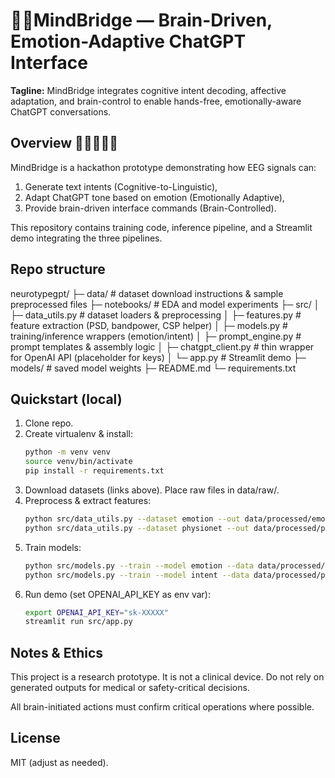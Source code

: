 # 🧠🧠MindBridge — Brain-Driven, Emotion-Adaptive ChatGPT Interface 

**Tagline:** MindBridge integrates cognitive intent decoding, affective adaptation, and brain-control to enable hands-free, emotionally-aware ChatGPT conversations.

## Overview 🤖🧠🇦🇮👾
MindBridge is a hackathon prototype demonstrating how EEG signals can:
1. Generate text intents (Cognitive-to-Linguistic),
2. Adapt ChatGPT tone based on emotion (Emotionally Adaptive),
3. Provide brain-driven interface commands (Brain-Controlled).

This repository contains training code, inference pipeline, and a Streamlit demo integrating the three pipelines.
## Repo structure
neurotypegpt/
├─ data/ # dataset download instructions & sample preprocessed files
├─ notebooks/ # EDA and model experiments
├─ src/
│ ├─ data_utils.py # dataset loaders & preprocessing
│ ├─ features.py # feature extraction (PSD, bandpower, CSP helper)
│ ├─ models.py # training/inference wrappers (emotion/intent)
│ ├─ prompt_engine.py # prompt templates & assembly logic
│ ├─ chatgpt_client.py # thin wrapper for OpenAI API (placeholder for keys)
│ └─ app.py # Streamlit demo
├─ models/ # saved model weights
├─ README.md
└─ requirements.txt



## Quickstart (local)
1. Clone repo.
2. Create virtualenv & install:
    ```bash
   python -m venv venv
   source venv/bin/activate
   pip install -r requirements.txt

3. Download datasets (links above). Place raw files in data/raw/.
4. Preprocess & extract features:
    ```bash
   python src/data_utils.py --dataset emotion --out data/processed/emotion_features.pkl
   python src/data_utils.py --dataset physionet --out data/processed/physionet_features.pkl

5. Train models:
    ```bash
   python src/models.py --train --model emotion --data data/processed/emotion_features.pkl
   python src/models.py --train --model intent --data data/processed/physionet_features.pkl

6. Run demo (set OPENAI_API_KEY as env var):
    ```bash
    export OPENAI_API_KEY="sk-XXXXX"
    streamlit run src/app.py

## Notes & Ethics

This project is a research prototype. It is not a clinical device. Do not rely on generated outputs for medical or safety-critical decisions.

All brain-initiated actions must confirm critical operations where possible.

## License

MIT (adjust as needed).


